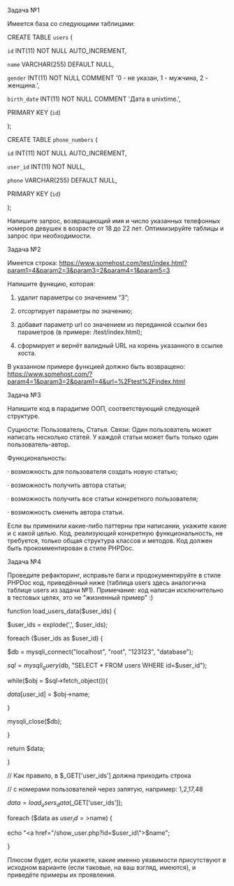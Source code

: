 Задача №1

Имеется база со следующими таблицами:

CREATE TABLE `users` (

`id` INT(11) NOT NULL AUTO_INCREMENT,

`name` VARCHAR(255) DEFAULT NULL,

`gender` INT(11) NOT NULL COMMENT '0 - не указан, 1 - мужчина, 2 - женщина.',

`birth_date` INT(11) NOT NULL COMMENT 'Дата в unixtime.',

PRIMARY KEY (`id`)

);

CREATE TABLE `phone_numbers` (

`id` INT(11) NOT NULL AUTO_INCREMENT,

`user_id` INT(11) NOT NULL,

`phone` VARCHAR(255) DEFAULT NULL,

PRIMARY KEY (`id`)

);

Напишите запрос, возвращающий имя и число указанных телефонных номеров девушек в возрасте от 18 до 22 лет. Оптимизируйте таблицы и запрос при необходимости.

Задача №2

Имеется строка: https://www.somehost.com/test/index.html?param1=4&param2=3&param3=2&param4=1&param5=3

Напишите функцию, которая:

1. удалит параметры со значением “3”;

2. отсортирует параметры по значению;

3. добавит параметр url со значением из переданной ссылки без параметров (в примере: /test/index.html);

4. сформирует и вернёт валидный URL на корень указанного в ссылке хоста.

В указанном примере функцией должно быть возвращено: https://www.somehost.com/?param4=1&param3=2&param1=4&url=%2Ftest%2Findex.html

Задача №3

Напишите код в парадигме ООП, соответствующий следующей структуре.

Сущности: Пользователь, Статья. Связи: Один пользователь может написать несколько статей. У каждой статьи может быть только один пользователь-автор.

Функциональность:

· возможность для пользователя создать новую статью;

· возможность получить автора статьи;

· возможность получить все статьи конкретного пользователя;

· возможность сменить автора статьи.

Если вы применили какие-либо паттерны при написании, укажите какие и с какой целью. Код, реализующий конкретную функциональность, не требуется, только общая структура классов и методов. Код должен быть прокомментирован в стиле PHPDoc.

Задача №4

Проведите рефакторинг, исправьте баги и продокументируйте в стиле PHPDoc код, приведённый ниже (таблица users здесь аналогична таблице users из задачи №1). Примечание: код написан исключительно в тестовых целях, это не "жизненный пример" :)

function load_users_data($user_ids) {

$user_ids = explode(',', $user_ids);

foreach ($user_ids as $user_id) {

$db = mysqli_connect("localhost", "root", "123123", "database");

$sql = mysqli_query($db, "SELECT * FROM users WHERE id=$user_id");

while($obj = $sql->fetch_object()){

$data[$user_id] = $obj->name;

}

mysqli_close($db);

}

return $data;

}

// Как правило, в $_GET['user_ids'] должна приходить строка

// с номерами пользователей через запятую, например: 1,2,17,48

$data = load_users_data($_GET['user_ids']);

foreach ($data as $user_id=>$name) {

echo "<a href=\"/show_user.php?id=$user_id\">$name</a>";

}

Плюсом будет, если укажете, какие именно уязвимости присутствуют в исходном варианте (если таковые, на ваш взгляд, имеются), и приведёте примеры их проявления.
